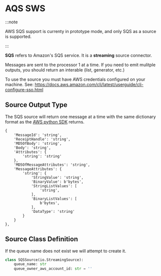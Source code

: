 # AQS SWS

:::note

AWS SQS support is currenty in prototype mode, and only SQS as a source is supported.

:::

**SQS** refers to Amazon's SQS service. It is a **streaming** source connector.

Messages are sent to the processor 1 at a time. If you need to emit mulitple outputs, you should return an interable (list, generator, etc.)

To use the source you must have AWS credentials configured on your machine. See: https://docs.aws.amazon.com/cli/latest/userguide/cli-configure-sso.html

## Source Output Type

The SQS source will return one message at a time with the same dictionary format as the [AWS python SDK](https://boto3.amazonaws.com/v1/documentation/api/latest/reference/services/sqs/client/receive_message.html) returns.

```code
{
    'MessageId': 'string',
    'ReceiptHandle': 'string',
    'MD5OfBody': 'string',
    'Body': 'string',
    'Attributes': {
        'string': 'string'
    },
    'MD5OfMessageAttributes': 'string',
    'MessageAttributes': {
        'string': {
            'StringValue': 'string',
            'BinaryValue': b'bytes',
            'StringListValues': [
                'string',
            ],
            'BinaryListValues': [
                b'bytes',
            ],
            'DataType': 'string'
        }
    }
},
```

## Source Class Definition

If the queue name does not exist we will attempt to create it.

```python
class SQSSource(io.StreamingSource):
    queue_name: str
    queue_owner_aws_account_id: str = ''
```
